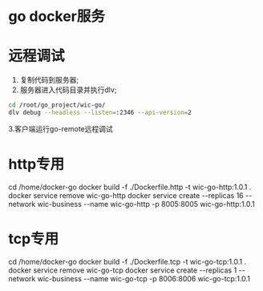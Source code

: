 # go docker服务

# 远程调试

1. 复制代码到服务器;
2. 服务器进入代码目录并执行dlv;
```bash
cd /root/go_project/wic-go/
dlv debug --headless --listen=:2346 --api-version=2
```
3.客户端运行go-remote远程调试

# http专用

cd /home/docker-go
docker build -f ./Dockerfile.http -t wic-go-http:1.0.1 .
docker service remove wic-go-http
docker service create --replicas 16 --network wic-business --name wic-go-http -p 8005:8005 wic-go-http:1.0.1

# tcp专用

cd /home/docker-go
docker build -f ./Dockerfile.tcp -t wic-go-tcp:1.0.1 .
docker service remove wic-go-tcp
docker service create --replicas 1 --network wic-business --name wic-go-tcp -p 8006:8006 wic-go-tcp:1.0.1



